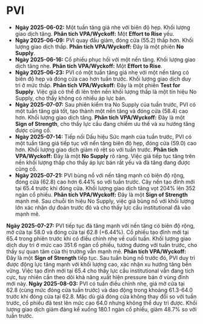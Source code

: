 # PVI

- **Ngày 2025-06-02:** Một tuần tăng giá nhẹ với biên độ hẹp. Khối lượng giao dịch tăng. **Phân tích VPA/Wyckoff:** Một **Effort to Rise** yếu.
- **Ngày 2025-06-09:** PVI quay đầu giảm, đóng cửa (55.2) thấp hơn. Khối lượng giao dịch thấp. **Phân tích VPA/Wyckoff:** Đây là một phiên **No Supply**.
- **Ngày 2025-06-16:** Cổ phiếu phục hồi với một nến tăng. Khối lượng giao dịch tăng nhẹ. **Phân tích VPA/Wyckoff:** Một **Effort to Rise**.
- **Ngày 2025-06-23:** PVI có một tuần tăng giá nhẹ với một nến tăng có biên độ hẹp và đóng cửa cao hơn tuần trước. Khối lượng giao dịch duy trì ở mức thấp. **Phân tích VPA/Wyckoff:** Đây là một phiên **Test for Supply**. Việc giá có thể đi lên trên nền khối lượng thấp là một tín hiệu No Supply, cho thấy không có nhiều áp lực bán.
- **Ngày 2025-07-07:** Sau phiên kiểm tra No Supply của tuần trước, PVI có một tuần tăng giá tốt, tạo thành một nến tăng và đóng cửa (58.4) cao hơn. Khối lượng giao dịch tăng. **Phân tích VPA/Wyckoff:** Đây là một **Sign of Strength**, cho thấy lực cầu đang chiếm ưu thế và xu hướng tăng được củng cố.
- **Ngày 2025-07-14:** Tiếp nối Dấu hiệu Sức mạnh của tuần trước, PVI có một tuần tăng giá tiếp tục với nến tăng biên độ hẹp, đóng cửa (59.0) cao hơn. Khối lượng giao dịch giảm rõ rệt so với tuần trước. **Phân tích VPA/Wyckoff:** Đây là một **No Supply** rõ ràng. Việc giá tiếp tục tăng trên nền khối lượng thấp cho thấy áp lực bán rất yếu và đà tăng đang được củng cố.
- **Ngày 2025-07-21:** PVI bùng nổ với nến tăng mạnh có biên độ rộng, đóng cửa (62.8) cao hơn 6.44% so với tuần trước. Cây nến tạo đỉnh mới tại 65.4 trước khi đóng cửa. Khối lượng giao dịch tăng vọt 204% lên 352 ngàn cổ phiếu. **Phân tích VPA/Wyckoff:** Đây là một **Sign of Strength** mạnh mẽ. Sau chuỗi tín hiệu No Supply, việc giá bùng nổ với khối lượng lớn xác nhận dự đoán trước đó và cho thấy lực cầu institutional đã vào mạnh mẽ.


**Ngày 2025-07-27:** PVI tiếp tục đà tăng mạnh với nến tăng có biên độ rộng, mở cửa tại 58.0 và đóng cửa tại 62.8 (+6.44%). Cổ phiếu tạo đỉnh mới tại 65.4 trong phiên trước khi có điều chỉnh nhẹ về cuối tuần. Khối lượng giao dịch duy trì ở mức cao 351.6 ngàn cổ phiếu, tương đương với tuần trước, cho thấy sự quan tâm của thị trường vẫn mạnh mẽ. **Phân tích VPA/Wyckoff:** Đây là một **Sign of Strength** tiếp tục. Sau tuần bùng nổ trước đó, PVI duy trì được động lực tăng mạnh với khối lượng cao, xác nhận xu hướng tăng bền vững. Việc tạo đỉnh mới tại 65.4 cho thấy lực cầu institutional vẫn đang tích cực, tuy nhiên cần theo dõi khả năng xuất hiện pressure bán ở vùng đỉnh mới này.
**Ngày 2025-08-03:** PVI có tuần điều chỉnh nhẹ, giá mở cửa tại 62.8 (cùng mức đóng cửa tuần trước) và dao động trong khoảng 61.3-64.0 trước khi đóng cửa tại 62.8. Mặc dù giá đóng cửa không thay đổi so với tuần trước, cổ phiếu đã test lên mức cao 64.0 nhưng không thể duy trì được. Khối lượng giao dịch giảm đáng kể xuống 180.1 ngàn cổ phiếu, giảm 48.7% so với tuần trước.
